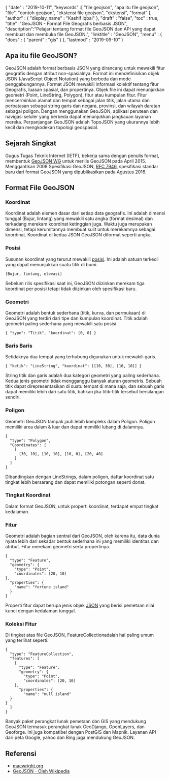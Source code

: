 {
  "date" : "2019-10-11",
  "keywords" :[ "file geojson", "apa itu file geojson", "file", "contoh geojson", "ekstensi file geojson", "ekstensi", "format" ],
  "author" : {
    "display_name" : "Kashif Iqbal"
},
  "draft" : "false",
  "toc" : true,
  "title" :"GeoJSON - Format File Geografis berbasis JSON",
  "description":"Pelajari tentang format file GeoJSON dan API yang dapat membuat dan membuka file GeoJSON.",
  "linktitle" : "GeoJSON",
  "menu" : {
    "docs" : {
      "parent" : "gis"
}
},
  "lastmod" : "2019-09-10"
}

## Apa itu file GeoJSON?

GeoJSON adalah format berbasis JSON yang dirancang untuk mewakili fitur geografis dengan atribut non-spasialnya. Format ini mendefinisikan objek JSON (JavaScript Object Notation) yang berbeda dan mode penggabungannya. Format JSON mewakili informasi kolektif tentang fitur Geografis, luasan spasial, dan propertinya. Objek file ini dapat menunjukkan geometri (Point, LineString, Polygon), fitur atau kumpulan fitur. Fitur mencerminkan alamat dan tempat sebagai jalan titik, jalan utama dan perbatasan sebagai string garis dan negara, provinsi, dan wilayah daratan sebagai poligon. Dengan menggunakan GeoJSON, aplikasi perutean dan navigasi seluler yang berbeda dapat menunjukkan jangkauan layanan mereka. Perpanjangan GeoJSON adalah TopoJSON yang ukurannya lebih kecil dan mengkodekan topologi geospasial.

## Sejarah Singkat ##

Gugus Tugas Teknik Internet (IETF), bekerja sama dengan penulis format, membentuk [GeoJSON WG](https://datatracker.ietf.org/wg/geojson/charter/) untuk merilis GeoJSON pada April 2015. Menggantikan 2008 Spesifikasi GeoJSON, [RFC 7946](https://tools.ietf.org/html/rfc7946), spesifikasi standar baru dari format GeoJSON yang dipublikasikan pada Agustus 2016.

## Format File GeoJSON ##

### Koordinat ###

Koordinat adalah elemen dasar dari setiap data geografis. Ini adalah dimensi tunggal (Bujur, lintang) yang mewakili satu angka (format desimal) dan terkadang merekam koordinat ketinggian juga. Waktu juga merupakan dimensi, tetapi kerumitannya membuat sulit untuk merekamnya sebagai koordinat. Koordinat di kedua JSON GeoJSON diformat seperti angka.

### Posisi ###

Susunan koordinat yang terurut mewakili [posisi](https://geojson.org/geojson-spec.html#positions). Ini adalah satuan terkecil yang dapat menunjukkan suatu titik di bumi.

`[Bujur, lintang, elevasi]`

Sebelum rilis spesifikasi saat ini, GeoJSON diizinkan merekam tiga koordinat per posisi tetapi tidak diizinkan oleh spesifikasi baru.

### Geometri ###

Geometri adalah bentuk sederhana (titik, kurva, dan permukaan) di GeoJSON yang terdiri dari tipe dan kumpulan koordinat. Titik adalah geometri paling sederhana yang mewakili satu posisi

`{ "type": "Titik", "koordinat": [0, 0] }`

### Baris Baris ###

Setidaknya dua tempat yang terhubung digunakan untuk mewakili garis.

`{ "ketik": "LineString", "koordinat": [[10, 30], [10, 10]] }`

String titik dan garis adalah dua kategori geometri yang paling sederhana. Kedua jenis geometri tidak mengganggu banyak aturan geometris. Sebuah titik dapat direpresentasikan di suatu tempat di mana saja, dan sebuah garis dapat memiliki lebih dari satu titik, bahkan jika titik-titik tersebut bersilangan sendiri.

### Poligon ###

Geometri GeoJSON tampak jauh lebih kompleks dalam Poligon. Poligon memiliki area dalam & luar dan dapat memiliki lubang di dalamnya.

```
{
  "type": "Polygon",
  "Coordinates": [
    [
      [30, 10], [10, 10], [10, 0], [20, 40]
    ]
  ]
}
```

Dibandingkan dengan LineStrings, dalam poligon, daftar koordinat satu tingkat lebih bersarang dan dapat memiliki potongan seperti donat.

### Tingkat Koordinat ###

Dalam format GeoJSON, untuk properti koordinat, terdapat empat tingkat kedalaman.

### Fitur ###

Geometri adalah bagian sentral dari GeoJSON, oleh karena itu, data dunia nyata lebih dari sekadar bentuk sederhana ini yang memiliki identitas dan atribut. Fitur merekam geometri serta propertinya.

```
{
  "type": "Feature",
  "geometry": {
    "type": "Point",
    "coordinates": [20, 10]
},
  "properties": {
    "name": "fortune island"
  }
}

```

Properti fitur dapat berupa jenis objek [JSON](http://json.org/) yang berisi pemetaan nilai kunci dengan kedalaman tunggal.

### Koleksi Fitur ###

Di tingkat atas file GeoJSON, FeatureCollectionadalah hal paling umum yang terlihat seperti:

```
{
  "type": "FeatureCollection",
  "features": [
    {
      "type": "Feature",
      "geometry": {
        "type": "Point",
        "coordinates": [20, 10]
    },
      "properties": {
        "name": "null island"
  }
}
  ]
}
```

Banyak paket perangkat lunak pemetaan dan GIS yang mendukung GeoJSON termasuk perangkat lunak GeoDjango, OpenLayers, dan Geoforge. Ini juga kompatibel dengan PostGIS dan Mapnik. Layanan API dari peta Google, yahoo dan Bing juga mendukung GeoJSON.

## Referensi ##

* [macwright.org](https://macwright.org/2015/03/23/geojson-second-bite.html)
* [GeoJSON - Oleh Wikipedia](https://en.wikipedia.org/wiki/GeoJSON)

